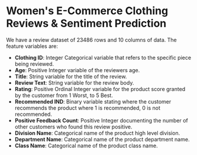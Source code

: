 # Women's E-Commerce Clothing Reviews & Sentiment Prediction

We have a review dataset of 23486 rows and 10 columns of data. The feature variables are:  
* **Clothing ID**: Integer Categorical variable that refers to the specific piece being reviewed. 
* **Age**: Positive Integer variable of the reviewers age.
* **Title**: String variable for the title of the review.
* **Review Text**: String variable for the review body.
* **Rating**: Positive Ordinal Integer variable for the product score granted by the customer from 1 Worst, to 5 Best.
* **Recommended IND**: Binary variable stating where the customer recommends the product where 1 is recommended, 0 is not recommended.
* **Positive Feedback Count**: Positive Integer documenting the number of other customers who found this review positive.
* **Division Name**: Categorical name of the product high level division.
* **Department Name**: Categorical name of the product department name.
* **Class Name**: Categorical name of the product class name.
